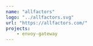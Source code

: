 ```yaml
---
name: "allfactors"
logo: "../allfactors.svg"
url: "https://allfactors.com/"
projects:
    - envoy-gateway
---
```

